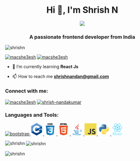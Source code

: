 <h1 align="center">Hi 👋, I'm Shrish N</h1>
<p align="center"><img  width=70% src="https://user-images.githubusercontent.com/74038190/212750672-2f3f2b50-c84f-4ed8-a60a-849ae69ff9df.gif"/></p>
<h3 align="center">A passionate frontend developer from India</h3>

<p align="left"> <img src="https://komarev.com/ghpvc/?username=shrishn&label=Profile%20views&color=0e75b6&style=flat" alt="shrishn" /> </p>

<p align="left"> <a href="https://twitter.com/macshe3esh" target="blank"><img src="https://img.shields.io/badge/Twitter-1DA1F2?style=for-the-badge&logo=twitter&logoColor=white" alt="macshe3esh" /></a> 
<a href="https://instagram.com/shrishn_" target="blank"><img src="https://img.shields.io/badge/Instagram-E4405F?style=for-the-badge&logo=instagram&logoColor=white" alt="macshe3esh" /></a></p>


- 🌱 I’m currently learning **React Js**

- 📫 How to reach me **shrishnandan@gmail.com**

<h3 align="left">Connect with me:</h3>
<p align="left">
<a href="https://twitter.com/macshe3esh" target="blank"><img align="center" src="https://raw.githubusercontent.com/rahuldkjain/github-profile-readme-generator/master/src/images/icons/Social/twitter.svg" alt="macshe3esh" height="30" width="40" /></a>
<a href="https://linkedin.com/in/shrish-nandakumar" target="blank"><img align="center" src="https://raw.githubusercontent.com/rahuldkjain/github-profile-readme-generator/master/src/images/icons/Social/linked-in-alt.svg" alt="shrish-nandakumar" height="30" width="40" /></a>
</p>

<h3 align="left">Languages and Tools:</h3>
<p align="left"> <a href="https://getbootstrap.com" target="_blank" rel="noreferrer"> <img src="https://getbootstrap.com/docs/5.3/assets/brand/bootstrap-logo-shadow.png" alt="bootstrap" width="40" height="40"/> </a> <a href="https://www.w3schools.com/cpp/" target="_blank" rel="noreferrer"> <img src="https://raw.githubusercontent.com/devicons/devicon/master/icons/cplusplus/cplusplus-original.svg" alt="cplusplus" width="40" height="40"/> </a> <a href="https://www.w3schools.com/css/" target="_blank" rel="noreferrer"> <img src="https://raw.githubusercontent.com/devicons/devicon/master/icons/css3/css3-original-wordmark.svg" alt="css3" width="40" height="40"/> </a> <a href="https://www.w3.org/html/" target="_blank" rel="noreferrer"> <img src="https://raw.githubusercontent.com/devicons/devicon/master/icons/html5/html5-original-wordmark.svg" alt="html5" width="40" height="40"/> </a> <a href="https://www.java.com" target="_blank" rel="noreferrer"> <img src="https://raw.githubusercontent.com/devicons/devicon/master/icons/java/java-original.svg" alt="java" width="40" height="40"/> </a> <a href="https://developer.mozilla.org/en-US/docs/Web/JavaScript" target="_blank" rel="noreferrer"> <img src="https://raw.githubusercontent.com/devicons/devicon/master/icons/javascript/javascript-original.svg" alt="javascript" width="40" height="40"/> </a> <a href="https://www.python.org" target="_blank" rel="noreferrer"> <img src="https://raw.githubusercontent.com/devicons/devicon/master/icons/python/python-original.svg" alt="python" width="40" height="40"/> </a> <a href="https://reactjs.org/" target="_blank" rel="noreferrer"> <img src="https://raw.githubusercontent.com/devicons/devicon/master/icons/react/react-original-wordmark.svg" alt="react" width="40" height="40"/> </a> </p>

<p><img align="left" src="https://github-readme-stats.vercel.app/api/top-langs?username=shrishn&show_icons=true&theme=dark&title_color=ffffff&text_color=ffffff&bg_color=0d1117&hide_border=true&locale=en&layout=compact" alt="shrishn" /></p>

<p>&nbsp;<img align="center" src="https://github-readme-stats.vercel.app/api?username=shrishn&show_icons=true&theme=dark&title_color=ffffff&text_color=ffffff&bg_color=0d1117&hide_border=true&locale=en" alt="shrishn" /></p>

<p><img align="center" src="https://github-readme-streak-stats.herokuapp.com/?user=shrishn&theme=dark" alt="shrishn" /></p>
